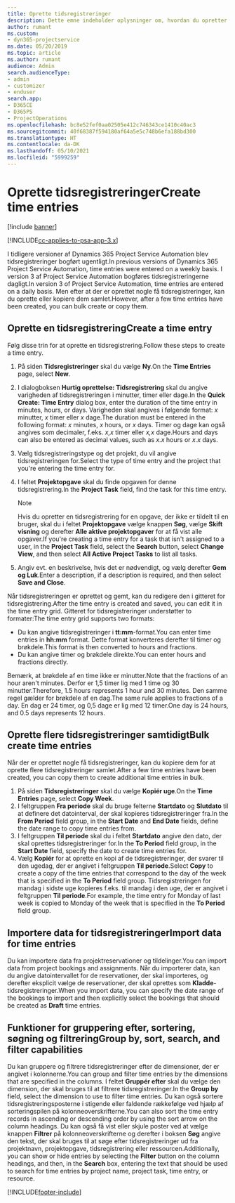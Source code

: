 ```yaml
---
title: Oprette tidsregistreringer
description: Dette emne indeholder oplysninger om, hvordan du opretter tidsregistreringer.
author: rumant
ms.custom:
- dyn365-projectservice
ms.date: 05/20/2019
ms.topic: article
ms.author: rumant
audience: Admin
search.audienceType:
- admin
- customizer
- enduser
search.app:
- D365CE
- D365PS
- ProjectOperations
ms.openlocfilehash: bc8e52fef0aa02505e412c746343ce1410c40ac3
ms.sourcegitcommit: 40f68387f594180af64a5e5c748b6efa188bd300
ms.translationtype: HT
ms.contentlocale: da-DK
ms.lasthandoff: 05/10/2021
ms.locfileid: "5999259"
---
```

# <a name="create-time-entries"></a><span data-ttu-id="9b93e-103">Oprette tidsregistreringer</span><span class="sxs-lookup"><span data-stu-id="9b93e-103">Create time entries</span></span>

[!include [banner](../includes/psa-now-project-operations.md)]

[!INCLUDE[cc-applies-to-psa-app-3.x](../includes/cc-applies-to-psa-app-3x.md)]

<span data-ttu-id="9b93e-104">I tidligere versioner af Dynamics 365 Project Service Automation blev tidsregistreringer bogført ugentligt.</span><span class="sxs-lookup"><span data-stu-id="9b93e-104">In previous versions of Dynamics 365 Project Service Automation, time entries were entered on a weekly basis.</span></span> <span data-ttu-id="9b93e-105">I version 3 af Project Service Automation bogføres tidsregistreringerne dagligt.</span><span class="sxs-lookup"><span data-stu-id="9b93e-105">In version 3 of Project Service Automation, time entries are entered on a daily basis.</span></span> <span data-ttu-id="9b93e-106">Men efter at der er oprettet nogle få tidsregistreringer, kan du oprette eller kopiere dem samlet.</span><span class="sxs-lookup"><span data-stu-id="9b93e-106">However, after a few time entries have been created, you can bulk create or copy them.</span></span>

## <a name="create-a-time-entry"></a><span data-ttu-id="9b93e-107">Oprette en tidsregistrering</span><span class="sxs-lookup"><span data-stu-id="9b93e-107">Create a time entry</span></span>

<span data-ttu-id="9b93e-108">Følg disse trin for at oprette en tidsregistrering.</span><span class="sxs-lookup"><span data-stu-id="9b93e-108">Follow these steps to create a time entry.</span></span>

1. <span data-ttu-id="9b93e-109">På siden **Tidsregistreringer** skal du vælge **Ny**.</span><span class="sxs-lookup"><span data-stu-id="9b93e-109">On the **Time Entries** page, select **New**.</span></span>
2. <span data-ttu-id="9b93e-110">I dialogboksen **Hurtig oprettelse: Tidsregistrering** skal du angive varigheden af tidsregistreringen i minutter, timer eller dage.</span><span class="sxs-lookup"><span data-stu-id="9b93e-110">In the **Quick Create: Time Entry** dialog box, enter the duration of the time entry in minutes, hours, or days.</span></span> <span data-ttu-id="9b93e-111">Varigheden skal angives i følgende format: *x* minutter, *x* timer eller *x* dage.</span><span class="sxs-lookup"><span data-stu-id="9b93e-111">The duration must be entered in the following format: *x* minutes, *x* hours, or *x* days.</span></span> <span data-ttu-id="9b93e-112">Timer og dage kan også angives som decimaler, f.eks. *x,x* timer eller *x,x* dage.</span><span class="sxs-lookup"><span data-stu-id="9b93e-112">Hours and days can also be entered as decimal values, such as *x.x* hours or *x.x* days.</span></span>
3. <span data-ttu-id="9b93e-113">Vælg tidsregistreringstype og det projekt, du vil angive tidsregistreringen for.</span><span class="sxs-lookup"><span data-stu-id="9b93e-113">Select the type of time entry and the project that you're entering the time entry for.</span></span>
4. <span data-ttu-id="9b93e-114">I feltet **Projektopgave** skal du finde opgaven for denne tidsregistrering.</span><span class="sxs-lookup"><span data-stu-id="9b93e-114">In the **Project Task** field, find the task for this time entry.</span></span>

    > [!NOTE]
    > <span data-ttu-id="9b93e-115">Hvis du opretter en tidsregistrering for en opgave, der ikke er tildelt til en bruger, skal du i feltet **Projektopgave** vælge knappen **Søg**, vælge **Skift visning** og derefter **Alle aktive projektopgaver** for at få vist alle opgaver.</span><span class="sxs-lookup"><span data-stu-id="9b93e-115">If you're creating a time entry for a task that isn't assigned to a user, in the **Project Task** field, select the **Search** button, select **Change View**, and then select **All Active Project Tasks** to list all tasks.</span></span>

5. <span data-ttu-id="9b93e-116">Angiv evt. en beskrivelse, hvis det er nødvendigt, og vælg derefter **Gem og Luk**.</span><span class="sxs-lookup"><span data-stu-id="9b93e-116">Enter a description, if a description is required, and then select **Save and Close**.</span></span>

<span data-ttu-id="9b93e-117">Når tidsregistreringen er oprettet og gemt, kan du redigere den i gitteret for tidsregistrering.</span><span class="sxs-lookup"><span data-stu-id="9b93e-117">After the time entry is created and saved, you can edit it in the time entry grid.</span></span> <span data-ttu-id="9b93e-118">Gitteret for tidsregistreringer understøtter to formater:</span><span class="sxs-lookup"><span data-stu-id="9b93e-118">The time entry grid supports two formats:</span></span>

- <span data-ttu-id="9b93e-119">Du kan angive tidsregistreringer i **tt:mm**-format.</span><span class="sxs-lookup"><span data-stu-id="9b93e-119">You can enter time entries in **hh:mm** format.</span></span> <span data-ttu-id="9b93e-120">Dette format konverteres derefter til timer og brøkdele.</span><span class="sxs-lookup"><span data-stu-id="9b93e-120">This format is then converted to hours and fractions.</span></span>
- <span data-ttu-id="9b93e-121">Du kan angive timer og brøkdele direkte.</span><span class="sxs-lookup"><span data-stu-id="9b93e-121">You can enter hours and fractions directly.</span></span>

<span data-ttu-id="9b93e-122">Bemærk, at brøkdele af en time ikke er minutter.</span><span class="sxs-lookup"><span data-stu-id="9b93e-122">Note that the fractions of an hour aren't minutes.</span></span> <span data-ttu-id="9b93e-123">Derfor er 1,5 timer lig med 1 time og 30 minutter.</span><span class="sxs-lookup"><span data-stu-id="9b93e-123">Therefore, 1.5 hours represents 1 hour and 30 minutes.</span></span> <span data-ttu-id="9b93e-124">Den samme regel gælder for brøkdele af en dag.</span><span class="sxs-lookup"><span data-stu-id="9b93e-124">The same rule applies to fractions of a day.</span></span> <span data-ttu-id="9b93e-125">En dag er 24 timer, og 0,5 dage er lig med 12 timer.</span><span class="sxs-lookup"><span data-stu-id="9b93e-125">One day is 24 hours, and 0.5 days represents 12 hours.</span></span>

## <a name="bulk-create-time-entries"></a><span data-ttu-id="9b93e-126">Oprette flere tidsregistreringer samtidigt</span><span class="sxs-lookup"><span data-stu-id="9b93e-126">Bulk create time entries</span></span>

<span data-ttu-id="9b93e-127">Når der er oprettet nogle få tidsregistreringer, kan du kopiere dem for at oprette flere tidsregistreringer samlet.</span><span class="sxs-lookup"><span data-stu-id="9b93e-127">After a few time entries have been created, you can copy them to create additional time entries in bulk.</span></span>

1. <span data-ttu-id="9b93e-128">På siden **Tidsregistreringer** skal du vælge **Kopiér uge**.</span><span class="sxs-lookup"><span data-stu-id="9b93e-128">On the **Time Entries** page, select **Copy Week**.</span></span>
2. <span data-ttu-id="9b93e-129">I feltgruppen **Fra periode** skal du bruge felterne **Startdato** og **Slutdato** til at definere det datointerval, der skal kopieres tidsregistreringer fra.</span><span class="sxs-lookup"><span data-stu-id="9b93e-129">In the **From Period** field group, in the **Start Date** and **End Date** fields, define the date range to copy time entries from.</span></span>
3. <span data-ttu-id="9b93e-130">I feltgruppen **Til periode** skal du i feltet **Startdato** angive den dato, der skal oprettes tidsregistreringer for.</span><span class="sxs-lookup"><span data-stu-id="9b93e-130">In the **To Period** field group, in the **Start Date** field, specify the date to create time entries for.</span></span>
4. <span data-ttu-id="9b93e-131">Vælg **Kopiér** for at oprette en kopi af de tidsregistreringer, der svarer til den ugedag, der er angivet i feltgruppen **Til periode**.</span><span class="sxs-lookup"><span data-stu-id="9b93e-131">Select **Copy** to create a copy of the time entries that correspond to the day of the week that is specified in the **To Period** field group.</span></span> <span data-ttu-id="9b93e-132">Tidsregistreringen for mandag i sidste uge kopieres f.eks. til mandag i den uge, der er angivet i feltgruppen **Til periode**.</span><span class="sxs-lookup"><span data-stu-id="9b93e-132">For example, the time entry for Monday of last week is copied to Monday of the week that is specified in the **To Period** field group.</span></span>

## <a name="import-data-for-time-entries"></a><span data-ttu-id="9b93e-133">Importere data for tidsregistreringer</span><span class="sxs-lookup"><span data-stu-id="9b93e-133">Import data for time entries</span></span>

<span data-ttu-id="9b93e-134">Du kan importere data fra projektreservationer og tildelinger.</span><span class="sxs-lookup"><span data-stu-id="9b93e-134">You can import data from project bookings and assignments.</span></span> <span data-ttu-id="9b93e-135">Når du importerer data, kan du angive datointervallet for de reservationer, der skal importeres, og derefter eksplicit vælge de reservationer, der skal oprettes som **Kladde**-tidsregistreringer.</span><span class="sxs-lookup"><span data-stu-id="9b93e-135">When you import data, you can specify the date range of the bookings to import and then explicitly select the bookings that should be created as **Draft** time entries.</span></span>

## <a name="group-by-sort-search-and-filter-capabilities"></a><span data-ttu-id="9b93e-136">Funktioner for gruppering efter, sortering, søgning og filtrering</span><span class="sxs-lookup"><span data-stu-id="9b93e-136">Group by, sort, search, and filter capabilities</span></span>

<span data-ttu-id="9b93e-137">Du kan gruppere og filtrere tidsregistreringer efter de dimensioner, der er angivet i kolonnerne.</span><span class="sxs-lookup"><span data-stu-id="9b93e-137">You can group and filter time entries by the dimensions that are specified in the columns.</span></span> <span data-ttu-id="9b93e-138">I feltet **Gruppér efter** skal du vælge den dimension, der skal bruges til at filtrere tidsregistreringer.</span><span class="sxs-lookup"><span data-stu-id="9b93e-138">In the **Group by** field, select the dimension to use to filter time entries.</span></span> <span data-ttu-id="9b93e-139">Du kan også sortere tidsregistreringsposterne i stigende eller faldende rækkefølge ved hjælp af sorteringspilen på kolonneoverskrifterne.</span><span class="sxs-lookup"><span data-stu-id="9b93e-139">You can also sort the time entry records in ascending or descending order by using the sort arrow on the column headings.</span></span> <span data-ttu-id="9b93e-140">Du kan også få vist eller skjule poster ved at vælge knappen **Filtrer** på kolonneoverskrifterne og derefter i boksen **Søg** angive den tekst, der skal bruges til at søge efter tidsregistreringer ud fra projektnavn, projektopgave, tidsregistrering eller ressourcen.</span><span class="sxs-lookup"><span data-stu-id="9b93e-140">Additionally, you can show or hide entries by selecting the **Filter** button on the column headings, and then, in the **Search** box, entering the text that should be used to search for time entries by project name, project task, time entry, or resource.</span></span>


[!INCLUDE[footer-include](../includes/footer-banner.md)]